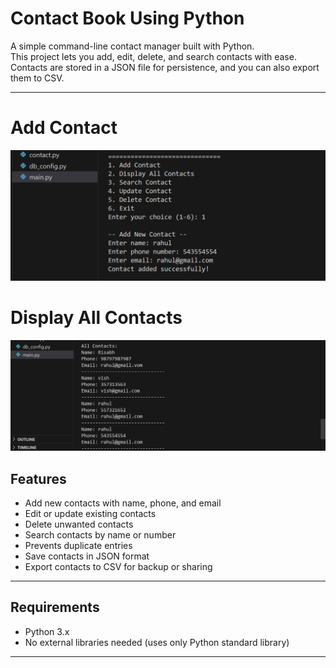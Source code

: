 # Contact Book Using Python

A simple command-line contact manager built with Python.  
This project lets you add, edit, delete, and search contacts with ease.  
Contacts are stored in a JSON file for persistence, and you can also export them to CSV.

---

# Add Contact
![Contact Book Screenshot](https://raw.githubusercontent.com/Jayesh-dev-glitch/Contact-Book-Using-Python/main/Screenshot%202025-09-04%20125131.png)
# Display All Contacts
![Contact Book Screenshot](https://raw.githubusercontent.com/Jayesh-dev-glitch/Contact-Book-Using-Python/main/Screenshot%202025-09-04%20125208.png)


## Features

- Add new contacts with name, phone, and email  
- Edit or update existing contacts  
- Delete unwanted contacts  
- Search contacts by name or number  
- Prevents duplicate entries  
- Save contacts in JSON format  
- Export contacts to CSV for backup or sharing  

---

## Requirements

- Python 3.x  
- No external libraries needed (uses only Python standard library)

---

